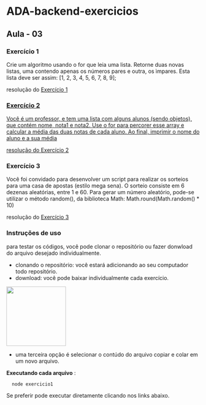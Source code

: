 # ADA-backend-exercicios
## Aula - 03

### Exercício 1
Crie um algoritmo usando o for que leia uma lista.
Retorne duas novas listas, uma contendo apenas os números 
pares e outra, os ìmpares.
Esta lista deve ser assim: [1, 2, 3, 4, 5, 6, 7, 8, 9];

resolução do <a href="https://github.com/bartomsilva/ADA-backend-exercicios/blob/main/aula3/exercicio1.js" >Exercício 1</b>

### Exercício 2
Você é um professor, e tem uma lista com alguns alunos (sendo objetos),
que contém nome, nota1 e nota2. Use o for para percorer esse array
e calcular a média das duas notas de cada aluno.
Ao final, imprimir o nome do aluno e a sua média

resolução do <a href="https://github.com/bartomsilva/ADA-backend-exercicios/blob/main/aula3/exercicio2.js">Exercício 2</a>

### Exercício 3
Você foi convidado para desenvolver um script para realizar os sorteios
para uma  casa de apostas (estilo mega sena). O sorteio consiste em 6 dezenas
aleatórias, entre 1 e 60.
Para gerar um número aleatório, pode-se utilizar o método random(), 
da biblioteca Math: Math.round(Math.random() * 10)

resolução do <a href="https://github.com/bartomsilva/ADA-backend-exercicios/blob/main/aula3/exercicio3.js">Exercício 3</a>

### Instruções de uso
para testar os códigos, você pode clonar o repositório ou fazer donwload do arquivo desejado individualmente.
  - clonando o repositório: você estará adicionando ao seu computador todo repositório.
  - download: você pode baixar individualmente cada exercício.
  <img src="https://github.com/bartomsilva/ADA-backend-exercicios/assets/106079184/41b08c20-246a-4e17-b114-1698f59104a1" height="155px"/>

  - uma terceira opção é selecionar o contúdo do arquivo copiar e colar em um novo arquivo.

**Executando cada arquivo** : 
```
  node exercicio1
```
Se preferir pode executar diretamente clicando nos links abaixo.

